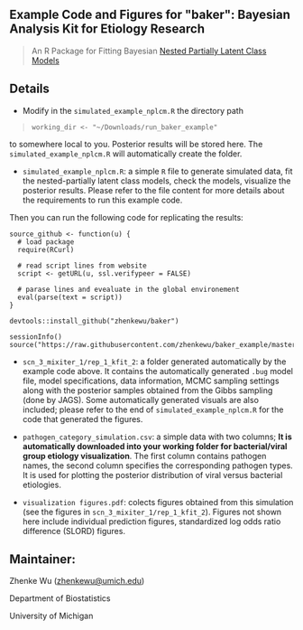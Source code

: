 Example Code and Figures for "baker": Bayesian Analysis Kit for Etiology Research
------
> An R Package for Fitting Bayesian [Nested Partially Latent Class Models](https://academic.oup.com/biostatistics/article/2555349/Nested-partially-latent-class-models-for-dependent) 

Details
-------------------------------------


* Modify in the `simulated_example_nplcm.R` the directory path 

> `working_dir <- "~/Downloads/run_baker_example"` 

to somewhere local to you. Posterior results will be stored here. The `simulated_example_nplcm.R` will automatically create
the folder.

* `simulated_example_nplcm.R`: a simple `R` file to generate simulated data, fit the nested-partially latent class models, check the models, visualize the posterior results. Please refer to the file content for more details about the requirements to run this example code.

Then you can run the following code for replicating the results:

```{r}
source_github <- function(u) {
  # load package
  require(RCurl)
  
  # read script lines from website
  script <- getURL(u, ssl.verifypeer = FALSE)
  
  # parase lines and evealuate in the global environement
  eval(parse(text = script))
}

devtools::install_github("zhenkewu/baker")

sessionInfo()
source("https://raw.githubusercontent.com/zhenkewu/baker_example/master/simulated_example_nplcm.R")
```

* `scn_3_mixiter_1/rep_1_kfit_2`: a folder generated automatically by the example code above. It contains the automatically generated `.bug` model file, model specifications, data information, MCMC sampling settings along with the posterior samples obtained from the Gibbs sampling (done by JAGS). Some automatically generated visuals are also included; please refer to the end of `simulated_example_nplcm.R` for the code that generated the figures.

* `pathogen_category_simulation.csv`: a simple data with two columns; **It is automatically downloaded into your working folder for bacterial/viral group etiology visualization**. The first column contains pathogen names, the second column specifies the corresponding pathogen types. It is used for plotting the posterior distribution of viral versus bacterial etiologies.

* `visualization figures.pdf`: colects figures obtained from this simulation (see the figures in `scn_3_mixiter_1/rep_1_kfit_2`). Figures not shown here include individual prediction figures, standardized log odds ratio difference (SLORD) figures. 


Maintainer:
--------------------------

Zhenke Wu (zhenkewu@umich.edu)

Department of Biostatistics

University of Michigan